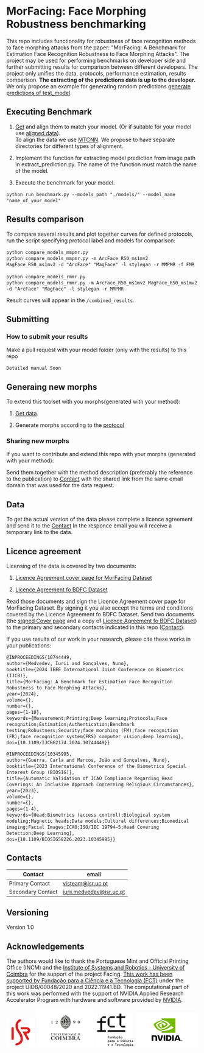 # MorFacing: Face Morphing Robustness benchmarking

This repo includes functionality for robustness of face recognition methods to face morphing attacks from the paper: "MorFacing: A Benchmark for Estimation Face Recognition Robustness to Face Morphing Attacks".
The project may be used for performing benchmarks on developer side and further submitting results for comparison between different developers.
The project only unifies the data, protocols, performance estimation, results comparison. 
**The extracting of the predictions data is up to the developer.**
We only propose an example for generating random predictions [generate predictions of test_model](./mf_utils/generate_predictions_test_model.py).

## Executing Benchmark

1. [Get](#Data) and align them to match your model.
(Or if suitable for your model use [aligned data](#Data)).  
To align the data we use [MTCNN](https://github.com/ipazc/mtcnn).
We propose to have separate directories for different types of alignment.

2. Implement the function for extracting model prediction from image path in extract_prediction.py. 
The name of the function must match the name of the model.

3. Execute the benchmark for your model.
```
python run_benchmark.py --models_path "./models/" --model_name "name_of_your_model" 

```

## Results comparison

To compare several results and plot together curves for defined protocols, run 
the script specifying protocol label and models for comparison:
```
python compare_models_mmpmr.py  
python compare_models_mmpmr.py -m ArcFace_R50_ms1mv2 MagFace_R50_ms1mv2 -d "ArcFace" "MagFace" -l stylegan -r MMPMR -f FMR

python compare_models_rmmr.py  
python compare_models_rmmr.py -m ArcFace_R50_ms1mv2 MagFace_R50_ms1mv2 -d "ArcFace" "MagFace" -l stylegan -r MMPMR

```

Result curves will appear in the ```/combined_results```.


## Submitting
### How to submit your results

Make a pull request with your model folder (only with the results) to this repo
  
 ```
 Detailed manual Soon
 ```

## Generaing new morphs

To extend this toolset with you morphs(generated with your method):

1. [Get data](#Data).

2. Generate morphs according to the [protocol](./morphing_pairing_protocols/morphing_protocol_N5.txt)

### Sharing new morphs
If you want to contribute and extend this repo with your morphs (generated with your method):

Send them together with the method description (preferably the reference to the publication) to [Contact](#Contacts) with the shared link from the same email domain that was used for the data request.


## Data

To get the actual version of the data please complete a licence agreement and send it to the [Contact](#Contacts)
In the responce email you will receive a temporary link to the data. 

## Licence agreement
Licensing of the data is covered by two documents:

1. [Licence Agreement cover page for MorFacing Dataset](./licence_agreements/agreement_MorFacing.pdf)

2. [Licence Agreement fo BDFC Dataset](./licence_agreements/LA_BDFC_v1.0.pdf)

Read those documents and sign the Licence Agreement cover page for MorFacing Dataset. By signing it you also accept the terms and conditions covered by the Licence Agreement fo BDFC Dataset.
Send two documents (the [signed Cover page](./licence_agreements/agreement_MorFacing.pdf) and a copy of [Licence Agreement fo BDFC Dataset](./licence_agreements/LA_BDFC_v1.0.pdf)) to the primary and secondary contacts indicated in this repo ([Contact](#Contacts)).



If you use results of our work in your research, please cite these works in your publications:
```
@INPROCEEDINGS{10744449,
author={Medvedev, Iurii and Gonçalves, Nuno},
booktitle={2024 IEEE International Joint Conference on Biometrics (IJCB)}, 
title={MorFacing: A Benchmark for Estimation Face Recognition Robustness to Face Morphing Attacks}, 
year={2024},
volume={},
number={},
pages={1-10},
keywords={Measurement;Printing;Deep learning;Protocols;Face recognition;Estimation;Authentication;Benchmark testing;Robustness;Security;face morphing (FM);face recognition (FR);face recognition system(FRS) computer vision;deep learning},
doi={10.1109/IJCB62174.2024.10744449}}

```

```
@INPROCEEDINGS{10345995,
author={Guerra, Carla and Marcos, João and Gonçalves, Nuno},
booktitle={2023 International Conference of the Biometrics Special Interest Group (BIOSIG)}, 
title={Automatic Validation of ICAO Compliance Regarding Head Coverings: An Inclusive Approach Concerning Religious Circumstances}, 
year={2023},
volume={},
number={},
pages={1-4},
keywords={Head;Biometrics (access control);Biological system modeling;Magnetic heads;Data models;Cultural differences;Biomedical imaging;Facial Images;ICAO;ISO/IEC 19794–5;Head Covering Detection;Deep Learning},
doi={10.1109/BIOSIG58226.2023.10345995}}
```

## Contacts

| Contact    | email |
| -------- | ------- |
| Primary Contact  | visteam@isr.uc.pt   |
| Secondary Contact  | iurii.medvedev@isr.uc.pt   |



## Versioning
Version 1.0

## Acknowledgements
The authors would like to thank the Portuguese Mint and Official Printing Office (INCM) and the 
[Institute of Systems and Robotics - University of Coimbra](https://www.isr.uc.pt) for the support of the project Facing. 
[This work has been supported by Fundação para a Ciência e a Tecnologia (FCT)](https://www.fct.pt/) under the 
project UIDB/00048/2020 and 2022.11941.BD.  The computational part of this work was performed with the support of 
NVIDIA Applied Research Accelerator Program with hardware and software provided by [NVIDIA](https://developer.nvidia.com/higher-education-and-research).



<p float="left">
  <img src="./logos/ISR_logo.png" alt="ISR" width="15%";"/>
  <img src="./logos/UC_logo.jpg" alt="UC" width="30%";"/>
  <img src="./logos/FCT_Logo.jpg" alt="FCT" width="20%";"/>
  <img src="./logos/nvidia_logo.png" alt="NVIDIA" width="32%";"/>
</p>

